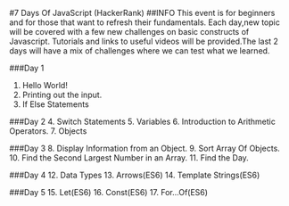#7 Days Of JavaScript (HackerRank)
##INFO
This event is for beginners and for those that want to refresh their fundamentals. Each day,new topic will be covered with a 
few new challenges on basic constructs of Javascript. Tutorials and links to useful videos will be provided.The last 2 days 
will have a mix of challenges where we can test what we learned.

###Day 1 
1. Hello World!
2. Printing out the input.
3. If Else Statements

###Day 2
4. Switch Statements
5. Variables
6. Introduction to Arithmetic Operators.
7. Objects

###Day 3
8. Display Information from an Object.
9. Sort Array Of Objects.
10. Find the Second Largest Number in an Array.
11. Find the Day.

###Day 4
12. Data Types
13. Arrows(ES6)
14. Template Strings(ES6)

###Day 5
15. Let(ES6)
16. Const(ES6)
17. For...Of(ES6)

